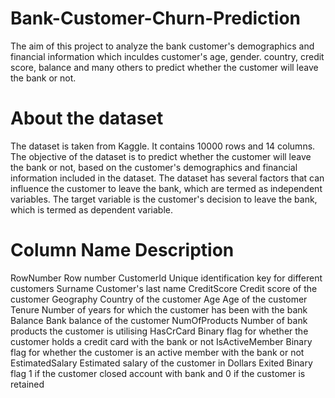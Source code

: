 # Bank-Customer-Churn-Prediction
The aim of this project to analyze the bank customer's demographics and financial information which inculdes customer's age, gender. country, credit score, balance and many others to predict whether the customer will leave the bank or not.
# About the dataset
The dataset is taken from Kaggle. It contains 10000 rows and 14 columns. The objective of the dataset is to predict whether the customer will leave the bank or not, based on the customer's demographics and financial information included in the dataset. The dataset has several factors that can influence the customer to leave the bank, which are termed as independent variables. The target variable is the customer's decision to leave the bank, which is termed as dependent variable.
# Column Name Description
RowNumber Row number
CustomerId Unique identification key for different customers
Surname Customer's last name
CreditScore Credit score of the customer
Geography Country of the customer
Age Age of the customer
Tenure Number of years for which the customer has been with the bank
Balance Bank balance of the customer
NumOfProducts Number of bank products the customer is utilising
HasCrCard Binary flag for whether the customer holds a credit card with the bank or
not
IsActiveMember Binary flag for whether the customer is an active member with the bank or
not
EstimatedSalary Estimated salary of the customer in Dollars
Exited Binary flag 1 if the customer closed account with bank and 0 if the
customer is retained
